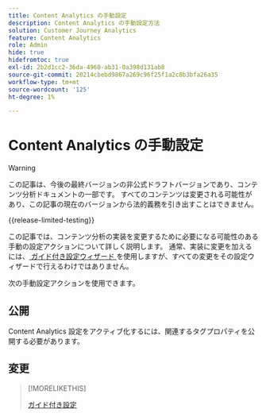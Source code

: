 ```yaml
---
title: Content Analytics の手動設定
description: Content Analytics の手動設定方法
solution: Customer Journey Analytics
feature: Content Analytics
role: Admin
hide: true
hidefromtoc: true
exl-id: 2b2d1cc2-36da-4960-ab31-0a398d131ab8
source-git-commit: 20214cbebd9867a269c96f25f1a2c8b3bfa26a35
workflow-type: tm+mt
source-wordcount: '125'
ht-degree: 1%

---
```


# Content Analytics の手動設定

>[!WARNING]
>
>この記事は、今後の最終バージョンの非公式ドラフトバージョンであり、コンテンツ分析ドキュメントの一部です。 すべてのコンテンツは変更される可能性があり、この記事の現在のバージョンから法的義務を引き出すことはできません。
>

{{release-limited-testing}}

この記事では、コンテンツ分析の実装を変更するために必要になる可能性のある手動の設定アクションについて詳しく説明します。 通常、実装に変更を加えるには、[ ガイド付き設定ウィザード ](guided.md) を使用しますが、すべての変更をその設定ウィザードで行えるわけではありません。

次の手動設定アクションを使用できます。

## 公開

Content Analytics 設定をアクティブ化するには、関連するタグプロパティを公開する必要があります。


## 変更

>[!MORELIKETHIS]
>
>[ ガイド付き設定 ](guided.md)
>